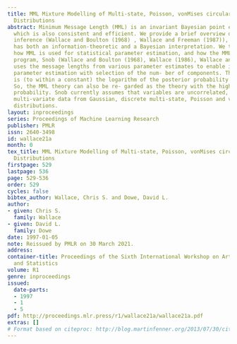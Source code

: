 ```yaml
---
title: MML Mixture Modelling of Multi-state, Poisson, vonMises circular and Gaussian
  Distributions
abstract: Minimum Message Length (MML) is an invariant Bayesian point estimation technique
  which is also consistent and efficient. We provide a brief overview of MML inductive
  inference (Wallace and Boulton (1968) , Wallace and Freeman (1987)), and how it
  has both an information-theoretic and a Bayesian interpretation. We then outline
  how MML is used for statistical parameter estimation, and how the MML mixture modelling
  program, Snob (Wallace and Boulton (1968), Wallace (1986), Wallace and Dowe (1994))
  uses the message lengths from various parameter estimates to enable it to combine
  parameter estimation with selection of the num- ber of components. The message length
  is (to within a constant) the logarithm of the posterior probability of the theory.
  So, the MML theory can also be re- garded as the theory with the highest posterior
  probability. Snob currently assumes that variables are uncorrelated, and permits
  multi-variate data from Gaussian, discrete multi-state, Poisson and von Mises circular
  distributions.
layout: inproceedings
series: Proceedings of Machine Learning Research
publisher: PMLR
issn: 2640-3498
id: wallace21a
month: 0
tex_title: MML Mixture Modelling of Multi-state, Poisson, vonMises circular and Gaussian
  Distributions
firstpage: 529
lastpage: 536
page: 529-536
order: 529
cycles: false
bibtex_author: Wallace, Chris S. and Dowe, David L.
author:
- given: Chris S.
  family: Wallace
- given: David L.
  family: Dowe
date: 1997-01-05
note: Reissued by PMLR on 30 March 2021.
address:
container-title: Proceedings of the Sixth International Workshop on Artificial Intelligence
  and Statistics
volume: R1
genre: inproceedings
issued:
  date-parts:
  - 1997
  - 1
  - 5
pdf: http://proceedings.mlr.press/r1/wallace21a/wallace21a.pdf
extras: []
# Format based on citeproc: http://blog.martinfenner.org/2013/07/30/citeproc-yaml-for-bibliographies/
---
```

